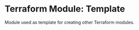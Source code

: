 <!-- BEGIN_TF_DOCS -->
# Terraform Module: Template

Module used as template for creating other Terraform modules.
<!-- END_TF_DOCS -->